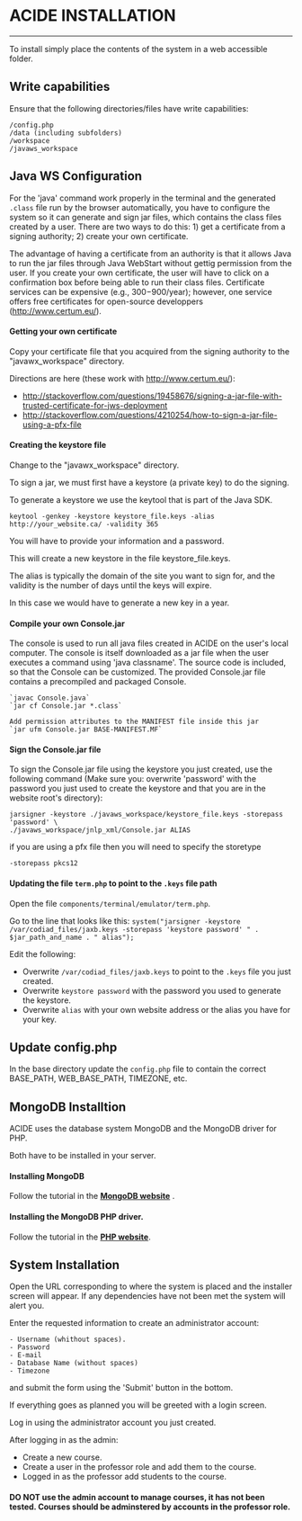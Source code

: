 # ACIDE INSTALLATION
----------------------------------------------------------------------

To install simply place the contents of the system in a web accessible folder.


## Write capabilities

Ensure that the following directories/files have write capabilities:

    /config.php
    /data (including subfolders)
    /workspace
    /javaws_workspace

## Java WS Configuration

For the 'java' command work properly in the terminal and the generated `.class` file run by the browser automatically, you have to configure the system so it can generate and sign jar files, which contains the class files created by a user. There are two ways to do this: 1) get a certificate from a signing authority; 2) create your own certificate.

The advantage of having a certificate from an authority is that it allows Java to run the jar files through Java WebStart without gettig permission from the user. If you create your own certificate, the user will have to click on a confirmation box before being able to run their class files. Certificate services can be expensive (e.g., $300-$900/year); however, one service offers free certificates for open-source developpers (http://www.certum.eu/).


#### Getting your own certificate
Copy your certificate file that you acquired from the signing authority to the "javawx_workspace" directory.

Directions are here (these work with http://www.certum.eu/): 
 - http://stackoverflow.com/questions/19458676/signing-a-jar-file-with-trusted-certificate-for-jws-deployment
 - http://stackoverflow.com/questions/4210254/how-to-sign-a-jar-file-using-a-pfx-file

#### Creating the keystore file
Change to the "javawx_workspace" directory.

To sign a jar, we must first have a keystore (a private key) to do the signing. 

To generate a keystore we use the keytool that is part of the Java SDK.

    keytool -genkey -keystore keystore_file.keys -alias http://your_website.ca/ -validity 365

You will have to provide your information and a password.

This will create a new keystore in the file keystore_file.keys. 

The alias is typically the domain of the site you want to sign for, and the validity is the number of days until the keys will expire. 

In this case we would have to generate a new key in a year.

#### Compile your own Console.jar
    
The console is used to run all java files created in ACIDE on the user's local computer. The console is itself downloaded as a jar file when the user executes a command using 'java classname'. The source code is included, so that the Console can be customized. The provided Console.jar file contains a precompiled and packaged Console.
    
    `javac Console.java`
    `jar cf Console.jar *.class`
    
    Add permission attributes to the MANIFEST file inside this jar
    `jar ufm Console.jar BASE-MANIFEST.MF`
    
    
#### Sign the Console.jar file

To sign the Console.jar file using the keystore you just created, use the following command (Make sure you: overwrite 'password' with the password you just used to create the keystore and that you are in the website root's directory):

    jarsigner -keystore ./javaws_workspace/keystore_file.keys -storepass 'password' \
    ./javaws_workspace/jnlp_xml/Console.jar ALIAS
    
if you are using a pfx file then you will need to specify the storetype
    
    -storepass pkcs12


#### Updating the file `term.php` to point to the `.keys` file path

Open the file `components/terminal/emulator/term.php`.

Go to the line that looks like this:
    `system("jarsigner -keystore /var/codiad_files/jaxb.keys -storepass 'keystore password' " . $jar_path_and_name . " alias");`

Edit the following:
  - Overwrite `/var/codiad_files/jaxb.keys` to point to the `.keys` file you just created.
  - Overwrite `keystore password` with the password you used to generate the keystore.
  - Overwrite `alias` with your own website address or the alias you have for your key.
  
## Update config.php
In the base directory update the `config.php` file to contain the correct BASE_PATH, WEB_BASE_PATH, TIMEZONE, etc.


## MongoDB Installtion

ACIDE uses the database system MongoDB and the MongoDB driver for PHP. 

Both have to be installed in your server.

#### Installing MongoDB

Follow the tutorial in the **[MongoDB website](http://docs.mongodb.org/manual/tutorial/install-mongodb-on-ubuntu/)** .

#### Installing the MongoDB PHP driver.

Follow the tutorial in the **[PHP website](http://php.net/manual/en/mongo.installation.php)**.

## System Installation
    
Open the URL corresponding to where the system is placed and the
installer screen will appear. If any dependencies have not been met the
system will alert you.

Enter the requested information to create an administrator account:

    - Username (whithout spaces).
    - Password
    - E-mail
    - Database Name (without spaces)
    - Timezone
    
and submit the form using the 'Submit' button in the bottom.
    
If everything goes as planned 
you will be greeted with a login screen.

Log in using the administrator account you just created.

After logging in as the admin:

 - Create a new course.
 - Create a user in the professor role and add them to the course.
 - Logged in as the professor add students to the course.
 
#### DO NOT use the admin account to manage courses, it has not been tested. Courses should be adminstered by accounts in the professor role.
